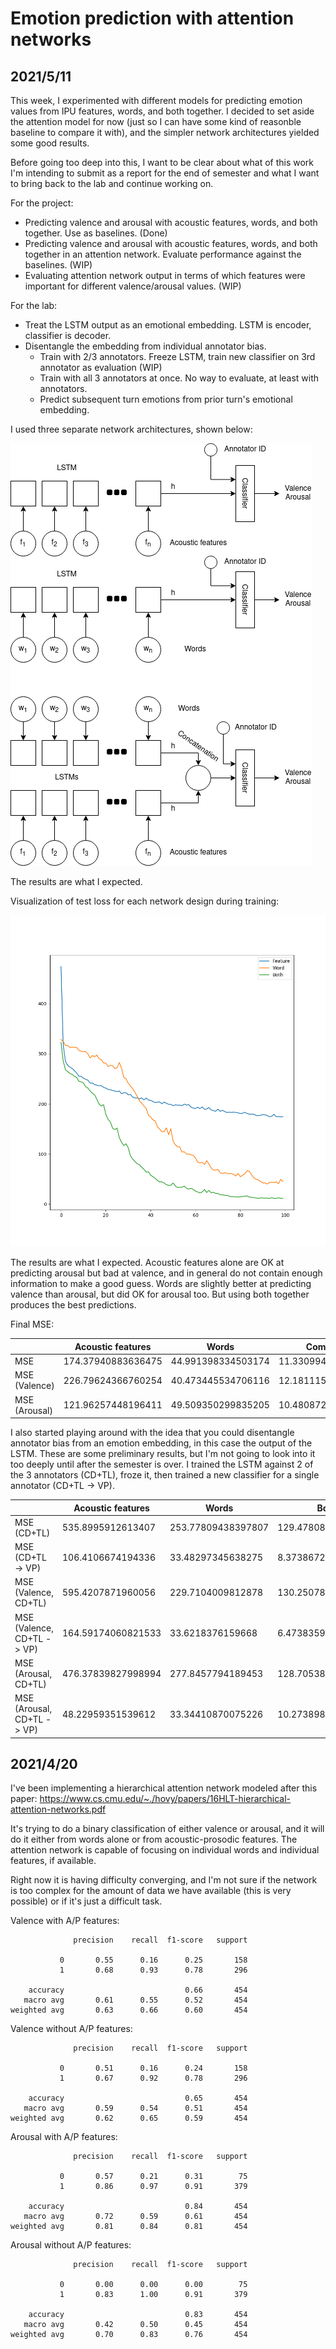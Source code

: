 # Emotion prediction with attention networks

## 2021/5/11
This week, I experimented with different models for predicting emotion values from IPU features, words, and both together. I decided to set aside the attention model for now (just so I can have some kind of reasonble baseline to compare it with), and the simpler network architectures yielded some good results.

Before going too deep into this, I want to be clear about what of this work I'm intending to submit as a report for the end of semester and what I want to bring back to the lab and continue working on.

For the project:
* Predicting valence and arousal with acoustic features, words, and both together. Use as baselines. (Done)
* Predicting valence and arousal with acoustic features, words, and both together in an attention network. Evaluate performance against the baselines. (WIP)
* Evaluating attention network output in terms of which features were important for different valence/arousal values. (WIP)

For the lab:
* Treat the LSTM output as an emotional embedding. LSTM is encoder, classifier is decoder.
* Disentangle the embedding from individual annotator bias.
   * Train with 2/3 annotators. Freeze LSTM, train new classifier on 3rd annotator as evaluation (WIP)
   * Train with all 3 annotators at once. No way to evaluate, at least with annotators.
   * Predict subsequent turn emotions from prior turn's emotional embedding.


I used three separate network architectures, shown below:

![Networks](img/networks.png)



The results are what I expected.

Visualization of test loss for each network design during training:

![Loss in predicting average emotion values](img/01-average.png)

The results are what I expected. Acoustic features alone are OK at predicting arousal but bad at valence, and in general do not contain enough information to make a good guess. Words are slightly better at predicting valence than arousal, but did OK for arousal too. But using both together produces the best predictions.

Final MSE:

|               | Acoustic features  | Words              | Combined           |
|---------------|--------------------|--------------------|--------------------|
| MSE           | 174.37940883636475 | 44.991398334503174 | 11.330994129180908 |
| MSE (Valence) | 226.79624366760254 | 40.473445534706116 | 12.181115448474884 |
| MSE (Arousal) | 121.96257448196411 | 49.509350299835205 | 10.480872869491577 |


I also started playing around with the idea that you could disentangle annotator bias from an emotion embedding, in this case the output of the LSTM. These are some preliminary results, but I'm not going to look into it too deeply until after the semester is over. I trained the LSTM against 2 of the 3 annotators (CD+TL), froze it, then trained a new classifier for a single annotator (CD+TL -> VP). 


|                            | Acoustic features  | Words              | Both               |
|----------------------------|--------------------|--------------------|--------------------|
| MSE (CD+TL)                | 535.8995912613407  | 253.77809438397807 | 129.47808542559224 |
| MSE (CD+TL -> VP)          | 106.4106674194336  | 33.48297345638275  | 8.373867243528366  |
| MSE (Valence, CD+TL)       | 595.4207871960056  | 229.7104009812878  | 130.25078361265122 |
| MSE (Valence, CD+TL -> VP) | 164.59174060821533 | 33.6218376159668   | 6.473835974931717  |
| MSE (Arousal, CD+TL)       | 476.37839827998994 | 277.8457794189453  | 128.70538920740927 |
| MSE (Arousal, CD+TL -> VP) | 48.22959351539612  | 33.34410870075226  | 10.273898541927338 |


## 2021/4/20

I've been implementing a hierarchical attention network modeled after this paper: https://www.cs.cmu.edu/~./hovy/papers/16HLT-hierarchical-attention-networks.pdf

It's trying to do a binary classification of either valence or arousal, and it will do it either from words alone or from acoustic-prosodic features. The attention network is capable of focusing on individual words and individual features, if available.

Right now it is having difficulty converging, and I'm not sure if the network is too complex for the amount of data we have available (this is very possible) or if it's just a difficult task.

Valence with A/P features:

```
              precision    recall  f1-score   support

           0       0.55      0.16      0.25       158
           1       0.68      0.93      0.78       296

    accuracy                           0.66       454
   macro avg       0.61      0.55      0.52       454
weighted avg       0.63      0.66      0.60       454
```

Valence without A/P features:

```
              precision    recall  f1-score   support

           0       0.51      0.16      0.24       158
           1       0.67      0.92      0.78       296

    accuracy                           0.65       454
   macro avg       0.59      0.54      0.51       454
weighted avg       0.62      0.65      0.59       454
```


Arousal with A/P features:

```
              precision    recall  f1-score   support

           0       0.57      0.21      0.31        75
           1       0.86      0.97      0.91       379

    accuracy                           0.84       454
   macro avg       0.72      0.59      0.61       454
weighted avg       0.81      0.84      0.81       454
```

Arousal without A/P features:

```
              precision    recall  f1-score   support

           0       0.00      0.00      0.00        75
           1       0.83      1.00      0.91       379

    accuracy                           0.83       454
   macro avg       0.42      0.50      0.45       454
weighted avg       0.70      0.83      0.76       454
```